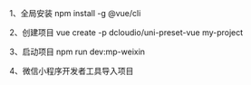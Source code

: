 1、全局安装
npm install -g @vue/cli

2、创建项目
vue create -p dcloudio/uni-preset-vue my-project

3、启动项目
npm run dev:mp-weixin

4、微信小程序开发者工具导入项目